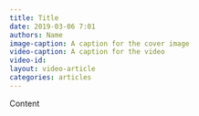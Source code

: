 ```yaml
---
title: Title
date: 2019-03-06 7:01
authors: Name
image-caption: A caption for the cover image
video-caption: A caption for the video
video-id:
layout: video-article
categories: articles
---
```


Content
